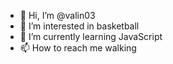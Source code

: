 - 👋 Hi, I’m @valin03
- 👀 I’m interested in basketball
- 🌱 I’m currently learning JavaScript
- 📫 How to reach me walking

<!---
valin03/valin03 is a ✨ special ✨ repository because its `README.md` (this file) appears on your GitHub profile.
You can click the Preview link to take a look at your changes.
--->
